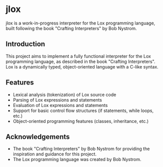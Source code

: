 # jlox

jlox is a work-in-progress interpreter for the Lox programming language, built following the book "Crafting Interpreters" by Bob Nystrom.

## Introduction

This project aims to implement a fully functional interpreter for the Lox programming language, as described in the book "Crafting Interpreters". Lox is a dynamically typed, object-oriented language with a C-like syntax.

## Features

- Lexical analysis (tokenization) of Lox source code
- Parsing of Lox expressions and statements
- Evaluation of Lox expressions and statements
- Support for basic control flow structures (if statements, while loops, etc.)
- Object-oriented programming features (classes, inheritance, etc.)

## Acknowledgements

- The book "Crafting Interpreters" by Bob Nystrom for providing the inspiration and guidance for this project.
- The Lox programming language was created by Bob Nystrom.
